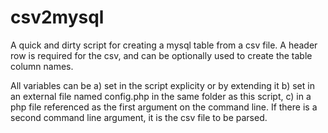 csv2mysql
=========

A quick and dirty script for creating a mysql table from a csv file. 
A header row is required for the csv, and can be optionally used to create the 
table column names.

All variables can be a) set in the script explicity or by extending it b) set in an
external file named config.php in the same folder as this script, c) in a php
file referenced as the first argument on the command line. If there is a
second command line argument, it is the csv file to be parsed.



